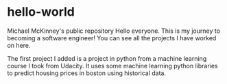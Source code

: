 # hello-world
Michael McKinney's public repository
Hello everyone. This is my journey to becoming a software engineer! You can see all the projects I have worked on here.

The first project I added is a project in python from a machine learning course I took from Udacity. It uses some machine learning python libraries to predict housing prices in boston using historical data.
